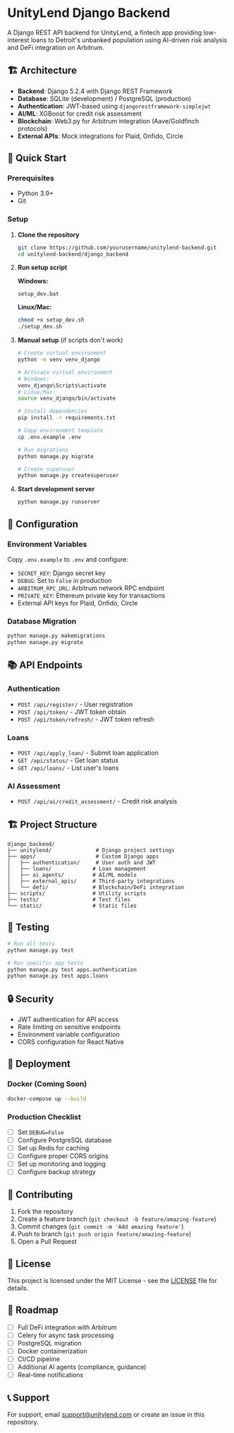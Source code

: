 # UnityLend Django Backend

A Django REST API backend for UnityLend, a fintech app providing low-interest loans to Detroit's unbanked population using AI-driven risk analysis and DeFi integration on Arbitrum.

## 🏗️ Architecture

- **Backend**: Django 5.2.4 with Django REST Framework
- **Database**: SQLite (development) / PostgreSQL (production)
- **Authentication**: JWT-based using `djangorestframework-simplejwt`
- **AI/ML**: XGBoost for credit risk assessment
- **Blockchain**: Web3.py for Arbitrum integration (Aave/Goldfinch protocols)
- **External APIs**: Mock integrations for Plaid, Onfido, Circle

## 🚀 Quick Start

### Prerequisites
- Python 3.9+
- Git

### Setup

1. **Clone the repository**
   ```bash
   git clone https://github.com/yourusername/unitylend-backend.git
   cd unitylend-backend/django_backend
   ```

2. **Run setup script**
   
   **Windows:**
   ```batch
   setup_dev.bat
   ```
   
   **Linux/Mac:**
   ```bash
   chmod +x setup_dev.sh
   ./setup_dev.sh
   ```

3. **Manual setup** (if scripts don't work)
   ```bash
   # Create virtual environment
   python -m venv venv_django
   
   # Activate virtual environment
   # Windows:
   venv_django\Scripts\activate
   # Linux/Mac:
   source venv_django/bin/activate
   
   # Install dependencies
   pip install -r requirements.txt
   
   # Copy environment template
   cp .env.example .env
   
   # Run migrations
   python manage.py migrate
   
   # Create superuser
   python manage.py createsuperuser
   ```

4. **Start development server**
   ```bash
   python manage.py runserver
   ```

## 🔧 Configuration

### Environment Variables

Copy `.env.example` to `.env` and configure:

- `SECRET_KEY`: Django secret key
- `DEBUG`: Set to `False` in production
- `ARBITRUM_RPC_URL`: Arbitrum network RPC endpoint
- `PRIVATE_KEY`: Ethereum private key for transactions
- External API keys for Plaid, Onfido, Circle

### Database Migration

```bash
python manage.py makemigrations
python manage.py migrate
```

## 📚 API Endpoints

### Authentication
- `POST /api/register/` - User registration
- `POST /api/token/` - JWT token obtain
- `POST /api/token/refresh/` - JWT token refresh

### Loans
- `POST /api/apply_loan/` - Submit loan application
- `GET /api/status/` - Get loan status
- `GET /api/loans/` - List user's loans

### AI Assessment
- `POST /api/ai/credit_assessment/` - Credit risk analysis

## 🏗️ Project Structure

```
django_backend/
├── unitylend/              # Django project settings
├── apps/                   # Custom Django apps
│   ├── authentication/     # User auth and JWT
│   ├── loans/             # Loan management
│   ├── ai_agents/         # AI/ML models
│   ├── external_apis/     # Third-party integrations
│   └── defi/              # Blockchain/DeFi integration
├── scripts/               # Utility scripts
├── tests/                 # Test files
└── static/                # Static files
```

## 🧪 Testing

```bash
# Run all tests
python manage.py test

# Run specific app tests
python manage.py test apps.authentication
python manage.py test apps.loans
```

## 🔒 Security

- JWT authentication for API access
- Rate limiting on sensitive endpoints
- Environment variable configuration
- CORS configuration for React Native

## 🚀 Deployment

### Docker (Coming Soon)
```bash
docker-compose up --build
```

### Production Checklist
- [ ] Set `DEBUG=False`
- [ ] Configure PostgreSQL database
- [ ] Set up Redis for caching
- [ ] Configure proper CORS origins
- [ ] Set up monitoring and logging
- [ ] Configure backup strategy

## 🤝 Contributing

1. Fork the repository
2. Create a feature branch (`git checkout -b feature/amazing-feature`)
3. Commit changes (`git commit -m 'Add amazing feature'`)
4. Push to branch (`git push origin feature/amazing-feature`)
5. Open a Pull Request

## 📝 License

This project is licensed under the MIT License - see the [LICENSE](LICENSE) file for details.

## 🔮 Roadmap

- [ ] Full DeFi integration with Arbitrum
- [ ] Celery for async task processing
- [ ] PostgreSQL migration
- [ ] Docker containerization
- [ ] CI/CD pipeline
- [ ] Additional AI agents (compliance, guidance)
- [ ] Real-time notifications

## 📞 Support

For support, email support@unitylend.com or create an issue in this repository.